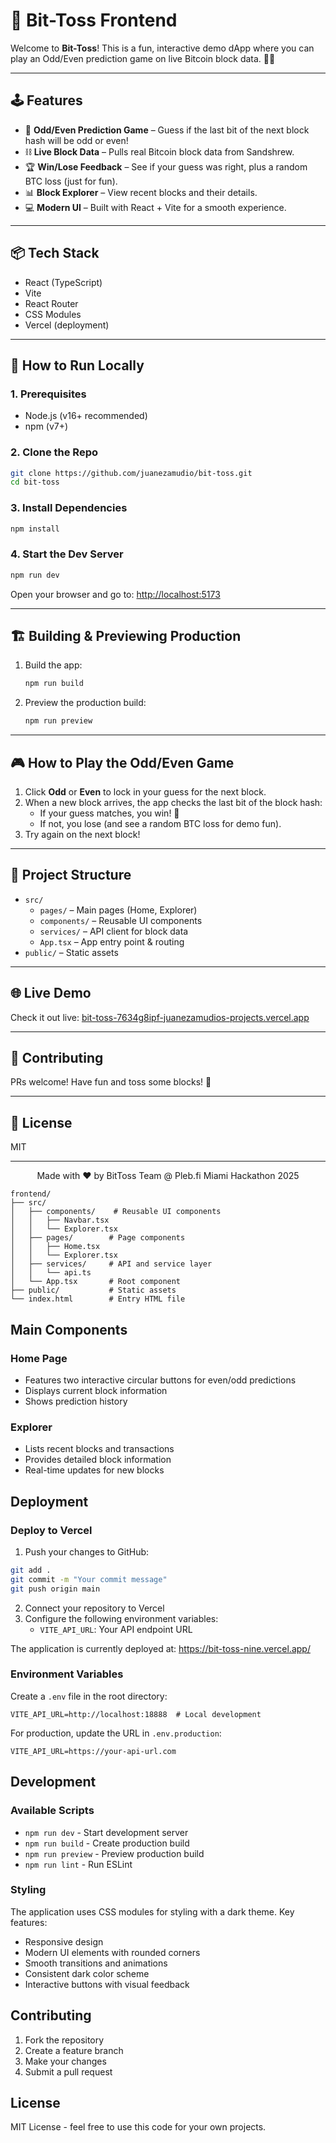 # 🚀 Bit-Toss Frontend

Welcome to **Bit-Toss**! This is a fun, interactive demo dApp where you can play an Odd/Even prediction game on live Bitcoin block data. 🎲✨

---

## 🕹️ Features

- 🔮 **Odd/Even Prediction Game** – Guess if the last bit of the next block hash will be odd or even!
- ⛓️ **Live Block Data** – Pulls real Bitcoin block data from Sandshrew.
- 🏆 **Win/Lose Feedback** – See if your guess was right, plus a random BTC loss (just for fun).
- 📊 **Block Explorer** – View recent blocks and their details.
- 💻 **Modern UI** – Built with React + Vite for a smooth experience.

---

## 📦 Tech Stack

- React (TypeScript)
- Vite
- React Router
- CSS Modules
- Vercel (deployment)

---

## 🚦 How to Run Locally

### 1. Prerequisites
- Node.js (v16+ recommended)
- npm (v7+)

### 2. Clone the Repo
```bash
git clone https://github.com/juanezamudio/bit-toss.git
cd bit-toss
```

### 3. Install Dependencies
```bash
npm install
```

### 4. Start the Dev Server
```bash
npm run dev
```

Open your browser and go to: [http://localhost:5173](http://localhost:5173)

---

## 🏗️ Building & Previewing Production

1. Build the app:
   ```bash
   npm run build
   ```
2. Preview the production build:
   ```bash
   npm run preview
   ```

---

## 🎮 How to Play the Odd/Even Game
1. Click **Odd** or **Even** to lock in your guess for the next block.
2. When a new block arrives, the app checks the last bit of the block hash:
    - If your guess matches, you win! 🎉
    - If not, you lose (and see a random BTC loss for demo fun).
3. Try again on the next block!

---

## 📁 Project Structure

- `src/`
  - `pages/` – Main pages (Home, Explorer)
  - `components/` – Reusable UI components
  - `services/` – API client for block data
  - `App.tsx` – App entry point & routing
- `public/` – Static assets

---

## 🌐 Live Demo

Check it out live: [bit-toss-7634g8ipf-juanezamudios-projects.vercel.app](https://bit-toss-7634g8ipf-juanezamudios-projects.vercel.app)

---

## 🤝 Contributing
PRs welcome! Have fun and toss some blocks! 🚀

---

## 📝 License
MIT

---

<p align="center">Made with ❤️ by BitToss Team @ Pleb.fi Miami Hackathon 2025</p>


```
frontend/
├── src/
│   ├── components/    # Reusable UI components
│   │   ├── Navbar.tsx
│   │   └── Explorer.tsx
│   ├── pages/        # Page components
│   │   ├── Home.tsx
│   │   └── Explorer.tsx
│   ├── services/     # API and service layer
│   │   └── api.ts
│   └── App.tsx       # Root component
├── public/           # Static assets
└── index.html        # Entry HTML file
```

## Main Components

### Home Page
- Features two interactive circular buttons for even/odd predictions
- Displays current block information
- Shows prediction history

### Explorer
- Lists recent blocks and transactions
- Provides detailed block information
- Real-time updates for new blocks

## Deployment

### Deploy to Vercel

1. Push your changes to GitHub:
```bash
git add .
git commit -m "Your commit message"
git push origin main
```

2. Connect your repository to Vercel
3. Configure the following environment variables:
   - `VITE_API_URL`: Your API endpoint URL

The application is currently deployed at: https://bit-toss-nine.vercel.app/

### Environment Variables

Create a `.env` file in the root directory:

```env
VITE_API_URL=http://localhost:18888  # Local development
```

For production, update the URL in `.env.production`:

```env
VITE_API_URL=https://your-api-url.com
```

## Development

### Available Scripts

- `npm run dev` - Start development server
- `npm run build` - Create production build
- `npm run preview` - Preview production build
- `npm run lint` - Run ESLint

### Styling

The application uses CSS modules for styling with a dark theme. Key features:
- Responsive design
- Modern UI elements with rounded corners
- Smooth transitions and animations
- Consistent dark color scheme
- Interactive buttons with visual feedback

## Contributing

1. Fork the repository
2. Create a feature branch
3. Make your changes
4. Submit a pull request

## License

MIT License - feel free to use this code for your own projects.
